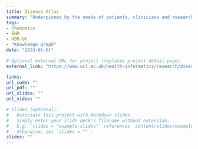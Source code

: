 ```yaml
---
title: Disease Atlas
summary: "Underpinned by the needs of patients, clinicians and researchers, the Disease Atlas is an ambitious project involving the generation of a systematic, data-driven knowledge across all common and rare diseases. Using newly available nationwide data on 56 million people the Atlas is generating novel comparative insights of the health needs of patients, the care provided, and the research that is carried out."
tags:
- Phenomics
- EHR
- HDR-UK
- "Knowledge graph"
date: "2023-01-01"

# Optional external URL for project (replaces project detail page).
external_link: "https://www.ucl.ac.uk/health-informatics/research/disease-atlas"

links:
url_code: ""
url_pdf: ""
url_slides: ""
url_video: ""

# Slides (optional).
#   Associate this project with Markdown slides.
#   Simply enter your slide deck's filename without extension.
#   E.g. `slides = "example-slides"` references `content/slides/example-slides.md`.
#   Otherwise, set `slides = ""`.
slides: ""
---
```



